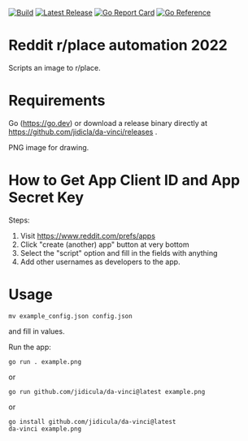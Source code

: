 [![Build](https://github.com/jidicula/da-vinci/actions/workflows/build.yml/badge.svg)](https://github.com/jidicula/da-vinci/actions/workflows/build.yml) [![Latest Release](https://github.com/jidicula/da-vinci/actions/workflows/release-draft.yml/badge.svg)](https://github.com/jidicula/da-vinci/actions/workflows/release-draft.yml) [![Go Report Card](https://goreportcard.com/badge/github.com/jidicula/da-vinci)](https://goreportcard.com/report/github.com/jidicula/da-vinci) [![Go Reference](https://pkg.go.dev/badge/github.com/jidicula/da-vinci.svg)](https://pkg.go.dev/github.com/jidicula/da-vinci)

# Reddit r/place automation 2022

Scripts an image to r/place.

# Requirements
Go (https://go.dev) or download a release binary directly at https://github.com/jidicla/da-vinci/releases .

PNG image for drawing.

# How to Get App Client ID and App Secret Key
Steps:

1. Visit https://www.reddit.com/prefs/apps
2. Click "create (another) app" button at very bottom
3. Select the "script" option and fill in the fields with anything
4. Add other usernames as developers to the app.

# Usage

```
mv example_config.json config.json
```

and fill in values.

Run the app:

```
go run . example.png
```

or

```
go run github.com/jidicula/da-vinci@latest example.png
```

or

```
go install github.com/jidicula/da-vinci@latest
da-vinci example.png
```
